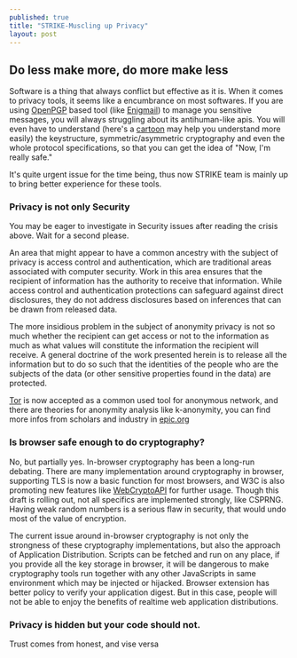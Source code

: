 ```yaml
---
published: true
title: "STRIKE-Muscling up Privacy"
layout: post
---
```





## Do less make more, do more make less

Software is a thing that always conflict but effective as it is. When it comes to privacy tools, it seems like a encumbrance on most softwares. If you are using [OpenPGP](http://www.openpgp.org/) based tool (like [Enigmail](https://www.enigmail.net)) to manage you sensitive messages, you will always struggling about its antihuman-like apis. You will even have to understand (here's a [cartoon](https://www.powtoon.com/show/gmd6oEQEY8q/pgp-basics/) may help you understand more easily) the keystructure, symmetric/asymmetric cryptography and even the whole protocol specifications, so that you can get the idea of "Now, I'm really safe."

It's quite urgent issue for the time being, thus now STRIKE team is mainly up to bring better experience for these tools.

### Privacy is not only Security

You may be eager to investigate in Security issues after reading the crisis above. Wait for a second please.

An area that might appear to have a common ancestry with the subject of privacy is access control and authentication, which are traditional areas associated
with computer security. Work in this area ensures that the recipient of information has the authority to receive that information. While access control
and authentication protections can safeguard against direct disclosures, they do
not address disclosures based on inferences that can be drawn from released data.

The more insidious problem in the subject of anonymity privacy is not so much whether the recipient can get access or not to the information as much as what values will constitute the information the recipient will receive. A general doctrine of the work presented herein is to release all the information but to do so such that the identities of the people who are the subjects of the data (or other sensitive properties found in the data) are protected.

[Tor](https://www.torproject.org/) is now accepted as a common used tool for anonymous network, and there are theories for anonymity analysis like k-anonymity, you can find more infos from scholars and industry in [epic.org](https://epic.org/privacy/)

### Is browser safe enough to do cryptography?

No, but partially yes. In-browser cryptography has been a long-run debating. There are many implementation around cryptography in browser, supporting TLS is now a basic function for most browsers, and W3C is also promoting new features like [WebCryptoAPI](http://www.w3.org/TR/WebCryptoAPI/) for further usage. Though this draft is rolling out, not all specifics are implemented strongly, like CSPRNG. Having weak random numbers is a serious flaw in security, that would undo most of the value of encryption.

The current issue around in-browser cryptography is not only the strongness of these cryptography implementations, but also the approach of Application Distribution.
Scripts can be fetched and run on any place, if you provide all the key storage in browser, it will be dangerous to make cryptography tools run together with any other JavaScripts in same environment which may be injected or hijacked. Browser extension has better policy to verify your application digest. But in this case, people will not be able to enjoy the benefits of realtime web application distributions.

### Privacy is hidden but your code should not.

Trust comes from honest, and vise versa
